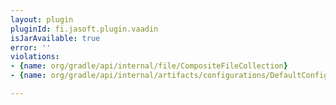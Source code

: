 ```yaml
---
layout: plugin
pluginId: fi.jasoft.plugin.vaadin
isJarAvailable: true
error: ''
violations:
- {name: org/gradle/api/internal/file/CompositeFileCollection}
- {name: org/gradle/api/internal/artifacts/configurations/DefaultConfiguration}

---
```

